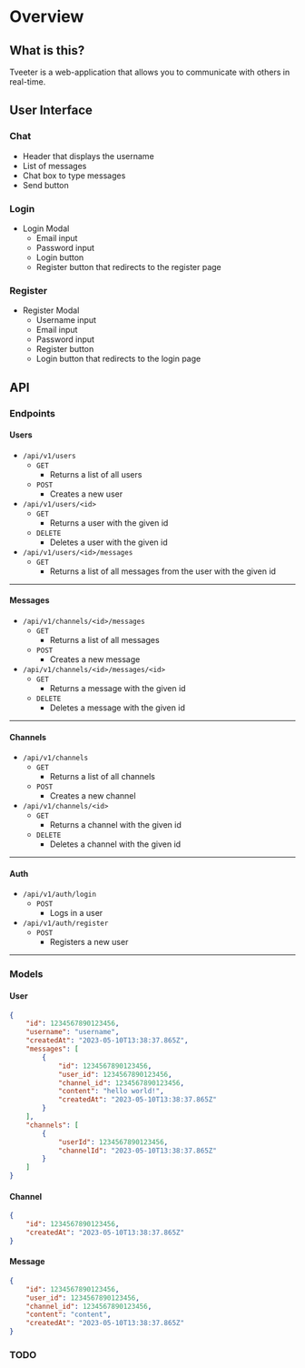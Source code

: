 # Overview

## What is this?

Tveeter is a web-application that allows you to communicate with others in real-time.

## User Interface

### Chat

-   Header that displays the username
-   List of messages
-   Chat box to type messages
-   Send button

### Login

-   Login Modal
    -   Email input
    -   Password input
    -   Login button
    -   Register button that redirects to the register page

### Register

-   Register Modal
    -   Username input
    -   Email input
    -   Password input
    -   Register button
    -   Login button that redirects to the login page

## API

### Endpoints

#### Users

-   `/api/v1/users`
    -   `GET`
        -   Returns a list of all users
    -   `POST`
        -   Creates a new user
-   `/api/v1/users/<id>`
    -   `GET`
        -   Returns a user with the given id
    -   `DELETE`
        -   Deletes a user with the given id
-   `/api/v1/users/<id>/messages`
    -   `GET`
        -   Returns a list of all messages from the user with the given id

---

#### Messages

-   `/api/v1/channels/<id>/messages`
    -   `GET`
        -   Returns a list of all messages
    -   `POST`
        -   Creates a new message
-   `/api/v1/channels/<id>/messages/<id>`
    -   `GET`
        -   Returns a message with the given id
    -   `DELETE`
        -   Deletes a message with the given id

---

#### Channels

-   `/api/v1/channels`
    -   `GET`
        -   Returns a list of all channels
    -   `POST`
        -   Creates a new channel
-   `/api/v1/channels/<id>`
    -   `GET`
        -   Returns a channel with the given id
    -   `DELETE`
        -   Deletes a channel with the given id

---

#### Auth

-   `/api/v1/auth/login`
    -   `POST`
        -   Logs in a user
-   `/api/v1/auth/register`
    -   `POST`
        -   Registers a new user

---

### Models

#### User

```json
{
	"id": 1234567890123456,
	"username": "username",
	"createdAt": "2023-05-10T13:38:37.865Z",
	"messages": [
		{
			"id": 1234567890123456,
			"user_id": 1234567890123456,
			"channel_id": 1234567890123456,
			"content": "hello world!",
			"createdAt": "2023-05-10T13:38:37.865Z"
		}
	],
	"channels": [
		{
			"userId": 1234567890123456,
			"channelId": "2023-05-10T13:38:37.865Z"
		}
	]
}
```

#### Channel

```json
{
	"id": 1234567890123456,
	"createdAt": "2023-05-10T13:38:37.865Z"
}
```

#### Message

```json
{
	"id": 1234567890123456,
	"user_id": 1234567890123456,
	"channel_id": 1234567890123456,
	"content": "content",
	"createdAt": "2023-05-10T13:38:37.865Z"
}
```

### **TODO**
